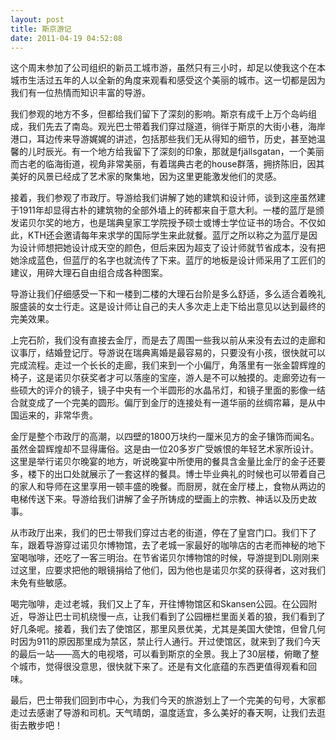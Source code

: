 ```yaml
---
layout: post
title: 斯京游记
date: 2011-04-19 04:52:08
---
```




这个周末参加了公司组织的新员工城市游，虽然只有三小时，却足以使我这个在本城市生活过五年的人以全新的角度来观看和感受这个美丽的城市。这一切都是因为我们有一位热情而知识丰富的导游。


我们参观的地方不多，但都给我们留下了深刻的影响。斯京有成千上万个岛屿组成，我们先去了南岛。观光巴士带着我们穿过隧道，徜徉于斯京的大街小巷，海岸港口，耳边传来导游娓娓的讲述，包括那些我们无从得知的细节，历史，甚至她温馨的儿时辰光。有一个地方给我留下了深刻的印象，那就是fj&auml;llsgatan，一个美丽而古老的临海街道，视角非常美丽，有着瑞典古老的house群落，拥挤陈旧，因其美好的风景已经成了艺术家的聚集地，因为这里更能激发他们的灵感。


接着，我们参观了市政厅。导游给我们讲解了她的建筑和设计师，谈到这座虽然建于1911年却显得古朴的建筑物的全部外墙上的砖都来自于意大利。一楼的蓝厅是颁发诺贝尔奖的地方，也是瑞典皇家工学院授予硕士或博士学位证书的场合。不仅如此，KTH还会邀请每年来求学的国际学生来此就餐。蓝厅之所以称之为蓝厅是因为设计师想把她设计成天空的颜色，但后来因为超支了设计师就节省成本，没有把她涂成蓝色，但蓝厅的名字也就流传了下来。蓝厅的地板是设计师采用了工匠们的建议，用碎大理石自由组合成各种图案。


导游让我们仔细感受一下和一楼到二楼的大理石台阶是多么舒适，多么适合着晚礼服盛装的女士行走。这是设计师让自己的夫人多次走上走下给出意见以达到最终的完美效果。


上完石阶，我们没有直接去金厅，而是去了周围一些我以前从来没有去过的走廊和议事厅，结婚登记厅。导游说在瑞典离婚是最容易的，只要没有小孩，很快就可以完成流程。走过一个长长的走廊，我们来到一个小偏厅，角落里有一张金碧辉煌的椅子，这是诺贝尔获奖者才可以落座的宝座，游人是不可以触摸的。走廊旁边有一些硕大的评介的镜子，镜子中央有一个半圆形的水晶吊灯，和镜子里面的影像一结合就变成了一个完美的圆形。偏厅到金厅的连接处有一道华丽的丝绸帘幕，是从中国运来的，非常华贵。


金厅是整个市政厅的高潮，以四壁的1800万块约一厘米见方的金子镶饰而闻名。虽然金碧辉煌却不显得庸俗。这是由一位20多岁广受嫉恨的年轻艺术家所设计。这里是举行诺贝尔晚宴的地方，听说晚宴中所使用的餐具含金量比金厅的金子还要多，楼下的出口处就展示了一套这样的餐具。博士毕业典礼的时候也可以带着自己的家人和导师在这里享用一顿丰盛的晚餐。而厨房，就在金厅楼上，食物从两边的电梯传送下来。导游给我们讲解了金子所铸成的壁画上的宗教、神话以及历史故事。


从市政厅出来，我们的巴士带我们穿过古老的街道，停在了皇宫门口。我们下了车，跟着导游穿过诺贝尔博物馆，去了老城一家最好的咖啡店的古老而神秘的地下室喝咖啡，还吃了一客三明治。在节省诺贝尔博物馆的时候，导游提到DL刚刚来过这里，应要求把他的眼镜捐给了他们，因为他也是诺贝尔奖的获得者，这对我们未免有些敏感。


喝完咖啡，走过老城，我们又上了车，开往博物馆区和Skansen公园。在公园附近，导游让巴士司机绕慢一点，让我们看到了公园栅栏里面关着的狼，我们看到了好几条呢。接着，我们去了使馆区，那里风景优美，尤其是美国大使馆，但曾几何时因为911的原因那里成为禁区，禁止行人通行。开过使馆区，就来到了我们今天的最后一站——高大的电视塔，可以看到斯京的全景。我上了30层楼，俯瞰了整个城市，觉得很没意思，很快就下来了。还是有文化底蕴的东西更值得观看和回味。


最后，巴士带我们回到市中心，为我们今天的旅游划上了一个完美的句号，大家都走过去感谢了导游和司机。天气晴朗，温度适宜，多么美好的春天啊，让我们去逛街去散步吧！


